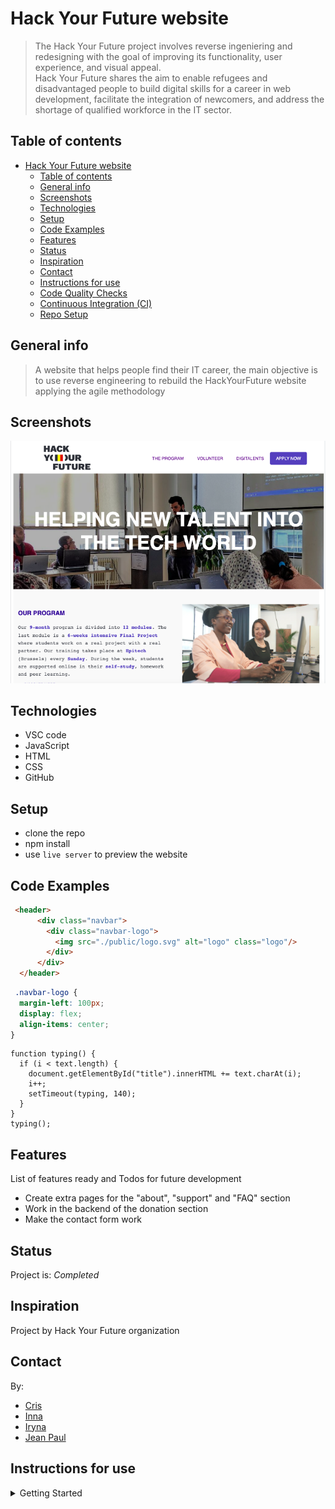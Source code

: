 # Hack Your Future website

> The Hack Your Future project involves reverse ingeniering and redesigning with
> the goal of improving its functionality, user experience, and visual appeal.\
> Hack Your Future shares the aim to enable refugees and disadvantaged people to
> build digital skills for a career in web development, facilitate the integration
> of newcomers, and address the shortage of qualified workforce in the IT sector.

## Table of contents

- [Hack Your Future website](#hack-your-future-website)
  - [Table of contents](#table-of-contents)
  - [General info](#general-info)
  - [Screenshots](#screenshots)
  - [Technologies](#technologies)
  - [Setup](#setup)
  - [Code Examples](#code-examples)
  - [Features](#features)
  - [Status](#status)
  - [Inspiration](#inspiration)
  - [Contact](#contact)
  - [Instructions for use](#instructions-for-use)
  - [Code Quality Checks](#code-quality-checks)
  - [Continuous Integration (CI)](#continuous-integration-ci)
  - [Repo Setup](#repo-setup)

## General info

> A website that helps people find their IT career, the main objective is to use
> reverse engineering to rebuild the HackYourFuture website applying the agile
> methodology

## Screenshots

![Example screenshot](./public/read-me-screenshot.png)

## Technologies

- VSC code
- JavaScript
- HTML
- CSS
- GitHub

## Setup

- clone the repo
- npm install
- use `live server` to preview the website

## Code Examples

```HTML
 <header>
      <div class="navbar">
        <div class="navbar-logo">
          <img src="./public/logo.svg" alt="logo" class="logo"/>
        </div>
      </div>
  </header>
```

```CSS
 .navbar-logo {
  margin-left: 100px;
  display: flex;
  align-items: center;
}
```

```JS
function typing() {
  if (i < text.length) {
    document.getElementById("title").innerHTML += text.charAt(i);
    i++;
    setTimeout(typing, 140);
  }
}
typing();
```

## Features

List of features ready and Todos for future development

- Create extra pages for the "about", "support" and "FAQ" section
- Work in the backend of the donation section
- Make the contact form work

## Status

Project is: _Completed_

## Inspiration

Project by Hack Your Future organization

## Contact

By:

- [Cris](https://github.com/cristobal-lopez)
- [Inna](https://github.com/inna9Z)
- [Iryna](https://github.com/IrynaSobetska)
- [Jean Paul](https://github.com/iradukundajp)

## Instructions for use

<details>
  <summary>Getting Started</summary>

<!-- a guide to using this repository -->

1. `git clone git@github.com:HackYourFutureBelgium/template-markdown.git`
2. `cd template-markdown`
3. `npm install`

## Code Quality Checks

- `npm run format`: Makes sure all the code in this repository is well-formatted
  (looks good).
- `npm run lint:ls`: Checks to make sure all folder and file names match the
  repository conventions.
- `npm run lint:md`: Will lint all of the Markdown files in this repository.
- `npm run lint:css`: Will lint all of the CSS files in this repository.
- `npm run validate:html`: Validates all HTML files in your project.
- `npm run spell-check`: Goes through all the files in this repository looking
  for words it doesn't recognize. Just because it says something is a mistake
  doesn't mean it is! It doesn't know every word in the world. You can add new
  correct words to the [./.cspell.json](./.cspell.json) file so they won't cause
  an error.
- `npm run accessibility -- ./path/to/file.html`: Runs an accessibility analysis
  on all HTML files in the given path and writes the report to
  `/accessibility_report`

## Continuous Integration (CI)

When you open a PR to `main`/`master` in your repository, GitHub will
automatically do a linting check on the code in this repository, you can see
this in the[./.github/workflows/lint.yml](./.github/workflows/lint.yml) file.

If the linting fails, you will not be able to merge the PR. You can double check
that your code will pass before pushing by running the code quality scripts
locally.

## Repo Setup

- Give each member **_write_** access to the repo (if it's a group project)
- Turn on GitHub Pages and put a link to your website in the repo's description
- Turn on GitHub Actions
- In _General_ Section > check **Discussions**
- In the _Branches_ section of your repo's settings make sure the
  `master`/`main` branch must:
  - "_Require a pull request before merging_"
  - "_Require approvals_"
  - "_Dismiss stale pull request approvals when new commits are pushed_"
  - "_Require status checks to pass before merging_"
  - "_Require branches to be up to date before merging_"
  - "_Do not allow bypassing the above settings_"

</details>
